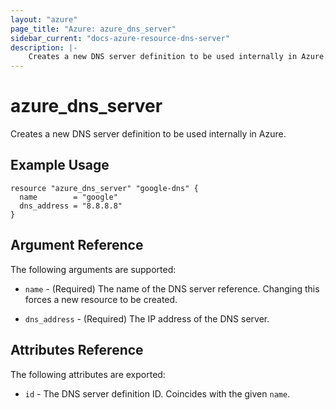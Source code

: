 ```yaml
---
layout: "azure"
page_title: "Azure: azure_dns_server"
sidebar_current: "docs-azure-resource-dns-server"
description: |-
    Creates a new DNS server definition to be used internally in Azure.
---
```


# azure\_dns\_server

Creates a new DNS server definition to be used internally in Azure.

## Example Usage

```
resource "azure_dns_server" "google-dns" {
  name        = "google"
  dns_address = "8.8.8.8"
}
```

## Argument Reference

The following arguments are supported:

* `name` - (Required) The name of the DNS server reference. Changing this
    forces a new resource to be created.

* `dns_address` - (Required) The IP address of the DNS server.

## Attributes Reference

The following attributes are exported:

* `id` - The DNS server definition ID. Coincides with the given `name`.
